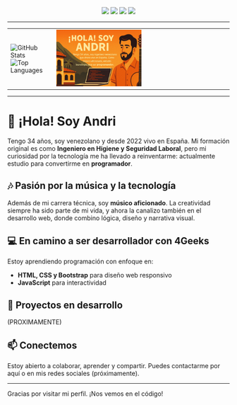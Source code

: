 <!-- Tecnologías -->
<p align="center">
  <img src="https://img.shields.io/badge/HTML5-E34F26?style=for-the-badge&logo=html5&logoColor=white"/>
  <img src="https://img.shields.io/badge/CSS3-1572B6?style=for-the-badge&logo=css3&logoColor=white"/>
  <img src="https://img.shields.io/badge/JavaScript-F7DF1E?style=for-the-badge&logo=javascript&logoColor=black"/>
  <img src="https://img.shields.io/badge/Bootstrap-563D7C?style=for-the-badge&logo=bootstrap&logoColor=white"/>
</p>

---

<!-- Stats + Banner -->
<table>
  <tr>
    <td>
      <img src="https://github-readme-stats.vercel.app/api?username=DevAnd7&show_icons=true&theme=radical" alt="GitHub Stats"/>
      <br/>
      <img src="https://github-readme-stats.vercel.app/api/top-langs/?username=DevAnd7&layout=compact&theme=radical" alt="Top Languages"/>
    </td>
    <td>
      <img src="Banner para perfil.png" alt="Banner de Andri" style="width:50%;"/>
    </td>
  </tr>
</table>

---

<!-- Presentación -->



# 👋 ¡Hola! Soy Andri

Tengo 34 años, soy venezolano y desde 2022 vivo en España. Mi formación original es como **Ingeniero en Higiene y Seguridad Laboral**, pero mi curiosidad por la tecnología me ha llevado a reinventarme: actualmente estudio para convertirme en **programador**.

## 🎶 Pasión por la música y la tecnología

Además de mi carrera técnica, soy **músico aficionado**. La creatividad siempre ha sido parte de mi vida, y ahora la canalizo también en el desarrollo web, donde combino lógica, diseño y narrativa visual.

## 💻 En camino a ser desarrollador con 4Geeks

Estoy aprendiendo programación con enfoque en:
- **HTML, CSS y Bootstrap** para diseño web responsivo
- **JavaScript** para interactividad

## 🚀 Proyectos en desarrollo

(PROXIMAMENTE)

## 📫 Conectemos

Estoy abierto a colaborar, aprender y compartir. Puedes contactarme por aquí o en mis redes sociales (próximamente).

---

Gracias por visitar mi perfil. ¡Nos vemos en el código!
